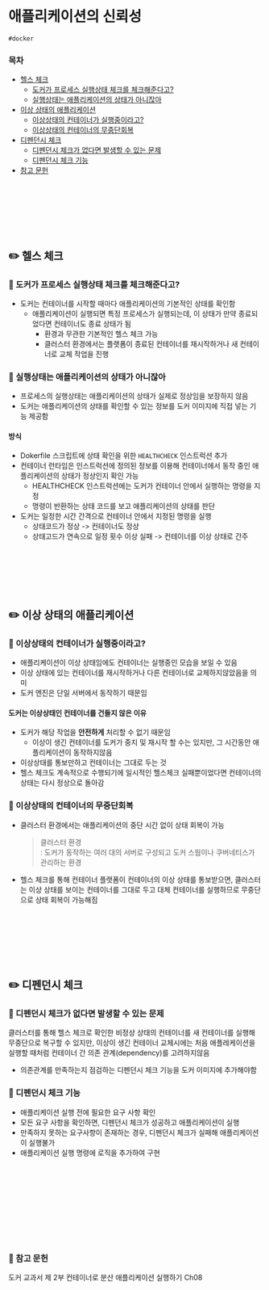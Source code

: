 # 애플리케이션의 신뢰성

`#docker`

### 목차

- [헬스 체크](#✏️-헬스-체크)
  - [도커가 프로세스 실행상태 체크를 체크해준다고?](#🔎-도커가-프로세스-실행상태-체크를-체크해준다고)
  - [실행상태는 애플리케이션의 상태가 아니잖아](#🔎-실행상태는-애플리케이션의-상태가-아니잖아)
- [이상 상태의 애플리케이션](#✏️-이상-상태의-애플리케이션)
  - [이상상태의 컨테이너가 실행중이라고?](#🔎-이상상태의-컨테이너가-실행중이라고)
  - [이상상태의 컨테이너의 무중단회복](#🔎-이상상태의-컨테이너의-무중단회복)
- [디펜던시 체크](#✏️-디펜던시-체크)
  - [디펜던시 체크가 없다면 발생할 수 있는 문제](#🔎-디펜던시-체크가-없다면-발생할-수-있는-문제)
  - [디펜던시 체크 기능](#🔎-디펜던시-체크-기능)
- [참고 문헌](#📖-참고-문헌)

<div style="height:100px"></div>

## ✏️ 헬스 체크

### 🔎 도커가 프로세스 실행상태 체크를 체크해준다고?

- 도커는 컨테이너를 시작할 때마다 애플리케이션의 기본적인 상태를 확인함
  - 애플리케이션이 실행되면 특정 프로세스가 실행되는데, 이 상태가 만약 종료되었다면 컨테이너도 종료 상태가 됨
    - 환경과 무관한 기본적인 헬스 체크 가능
    - 클러스터 환경에서는 플랫폼이 종료된 컨테이너를 재시작하거나 새 컨테이너로 교체 작업을 진행

### 🔎 실행상태는 애플리케이션의 상태가 아니잖아

- 프로세스의 실행상태는 애플리케이션의 상태가 실제로 정상임을 보장하지 않음
- 도커는 애플리케이션의 상태를 확인할 수 있는 정보를 도커 이미지에 직접 넣는 기능 제공함

#### 방식

- Dokerfile 스크립트에 상태 확인을 위한 `HEALTHCHECK` 인스트럭션 추가
- 컨테이너 런타임은 인스트럭션에 정의된 정보를 이용해 컨테이너에서 동작 중인 애플리케이션의 상태가 정상인지 확인 가능
  - HEALTHCHECK 인스트럭션에는 도커가 컨테이너 안에서 실행하는 명령을 지정
  - 명령이 반환하는 상태 코드를 보고 애플리케이션의 상태를 판단
- 도커는 일정한 시간 간격으로 컨테이너 안에서 지정된 명령을 실행
  - 상태코드가 정상 -> 컨테이너도 정상
  - 상태고드가 연속으로 일정 횟수 이상 실패 -> 컨테이너를 이상 상태로 간주
  <div style="height:100px"></div>

## ✏️ 이상 상태의 애플리케이션

### 🔎 이상상태의 컨테이너가 실행중이라고?

- 애플리케이션이 이상 상태임에도 컨테이너는 실행중인 모습을 보일 수 있음
- 이상 상태에 있는 컨테이너를 재시작하거나 다른 컨테이너로 교체하지않았음을 의미
- 도커 엔진은 단일 서버에서 동작하기 때문임

#### 도커는 이상상태인 컨테이너를 건들지 않은 이유

- 도커가 해당 작업을 **안전하게** 처리할 수 없기 때문임
  - 이상이 생긴 컨테이너를 도커가 중지 및 재시작 할 수는 있지만, 그 시간동안 애플리케이션이 동작하지않음
- 이상상태를 통보만하고 컨테이너는 그대로 두는 것
- 헬스 체크도 계속적으로 수행되기에 일시적인 헬스체크 실패뿐이었다면 컨테이너의 상태는 다시 정상으로 돌아감

### 🔎 이상상태의 컨테이너의 무중단회복

- 클러스터 환경에서는 애플리케이션의 중단 시간 없이 상태 회복이 가능

  > 클러스터 환경 <br/>
  > : 도커가 동작하는 여러 대의 서버로 구성되고 도커 스웜이나 쿠버네티스가 관리하는 환경

- 헬스 체크를 통해 컨테이너 플랫폼이 컨테이너의 이상 상태를 통보받으면, 클러스터는 이상 상태를 보이는 컨테이너를 그대로 두고 대체 컨테이너를 실행하므로 무중단으로 상태 회복이 가능해짐
<div style="height:100px"></div>

## ✏️ 디펜던시 체크

### 🔎 디펜던시 체크가 없다면 발생할 수 있는 문제

클러스터를 통해 헬스 체크로 확인한 비정상 상태의 컨테이너를 새 컨테이너를 실행해 무중단으로 복구할 수 있지만, 이상이 생긴 컨테이너 교체시에는 처음 애플레케이션을 실행할 때처럼 컨테이너 간 의존 관계(dependency)를 고려하지않음

- 의존관계를 만족하는지 점검하는 디펜던시 체크 기능을 도커 이미지에 추가해야함

### 🔎 디펜던시 체크 기능

- 애플리케이션 실행 전에 필요한 요구 사항 확인
- 모든 요구 사항을 확인하면, 디펜던시 체크가 성공하고 애플리케이션이 실행
- 만족하지 못하는 요구사항이 존재하는 경우, 디펜던시 체크가 실패해 애플리케이션이 실행불가
- 애플리케이션 실행 명령에 로직을 추가하여 구현

<div style="height:150px"></div>

### 📖 참고 문헌

도커 교과서 제 2부 컨테이너로 분산 애플리케이션 실행하기 Ch08

